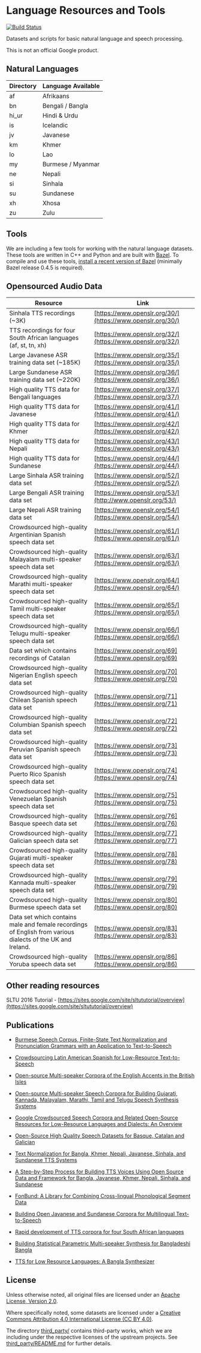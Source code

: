 # Language Resources and Tools

[![Build Status](https://travis-ci.org/google/language-resources.svg?branch=master)](https://travis-ci.org/google/language-resources)

Datasets and scripts for basic natural language and speech processing.

This is not an official Google product.


## Natural Languages

| Directory | Language Available |
|-----------|--------------------|
| af        | Afrikaans          |
| bn        | Bengali / Bangla   |
| hi_ur     | Hindi & Urdu       |
| is        | Icelandic          |
| jv        | Javanese           |
| km        | Khmer              |
| lo        | Lao                |
| my        | Burmese / Myanmar  |
| ne        | Nepali             |
| si        | Sinhala            |
| su        | Sundanese          |
| xh        | Xhosa              |
| zu        | Zulu               |


## Tools

We are including a few tools for working with the natural language
datasets. These tools are written in C++ and Python and are built with
[Bazel](http://bazel.io). To compile and use these tools,
[install a recent version of Bazel](http://bazel.io/docs/install.html)
(minimally Bazel release 0.4.5 is required).

## Opensourced Audio Data
| Resource | Link |
|-----------|--------------------|
| Sinhala TTS recordings (~3K) | [https://www.openslr.org/30/](https://www.openslr.org/30/)      |
| TTS recordings for four South African languages (af, st, tn, xh) | [https://www.openslr.org/32/](https://www.openslr.org/32/)  |
| Large Javanese ASR training data set (~185K)	| [https://www.openslr.org/35/](https://www.openslr.org/35/) |
| Large Sundanese ASR training data set	(~220K)| [https://www.openslr.org/36/](https://www.openslr.org/36/) |
| High quality TTS data for Bengali languages | [https://www.openslr.org/37/](https://www.openslr.org/37/) |
| High quality TTS data for Javanese | [https://www.openslr.org/41/](https://www.openslr.org/41/) |
| High quality TTS data for Khmer | [https://www.openslr.org/42/](https://www.openslr.org/42/) |
| High quality TTS data for Nepali | [https://www.openslr.org/43/](https://www.openslr.org/43/) |
| High quality TTS data for Sundanese | [https://www.openslr.org/44/](https://www.openslr.org/44/) |
| Large Sinhala ASR training data set | [https://www.openslr.org/52/](https://www.openslr.org/52/)|
| Large Bengali ASR training data set	|  [https://www.openslr.org/53/](http://www.openslr.org/53/)|
| Large Nepali ASR training data set	| [https://www.openslr.org/54/](https://www.openslr.org/54/) |
| Crowdsourced high-quality Argentinian Spanish speech data set | [https://www.openslr.org/61/](https://www.openslr.org/61/) |
| Crowdsourced high-quality Malayalam multi-speaker speech data set | [https://www.openslr.org/63/](https://www.openslr.org/63/) |
| Crowdsourced high-quality Marathi multi-speaker speech data set | [https://www.openslr.org/64/](https://www.openslr.org/64/) |
| Crowdsourced high-quality Tamil multi-speaker speech data set | [https://www.openslr.org/65/](https://www.openslr.org/65/) |
| Crowdsourced high-quality Telugu multi-speaker speech data set | [https://www.openslr.org/66/](https://www.openslr.org/66/) |
| Data set which contains recordings of Catalan |   [https://www.openslr.org/69](https://www.openslr.org/69)  |
| Crowdsourced high-quality Nigerian English speech data set |   [https://www.openslr.org/70](https://www.openslr.org/70)  |
| Crowdsourced high-quality Chilean Spanish speech data set |   [https://www.openslr.org/71](https://www.openslr.org/71)  |
| Crowdsourced high-quality Columbian Spanish speech data set |   [https://www.openslr.org/72](https://www.openslr.org/72)  |
| Crowdsourced high-quality Peruvian Spanish speech data set |   [https://www.openslr.org/73](https://www.openslr.org/73)  |
| Crowdsourced high-quality Puerto Rico Spanish speech data set		  |   [https://www.openslr.org/74](https://www.openslr.org/74)  |
| Crowdsourced high-quality Venezuelan Spanish speech data set |   [https://www.openslr.org/75](https://www.openslr.org/75)  |
| Crowdsourced high-quality Basque speech data set	 |   [https://www.openslr.org/76](https://www.openslr.org/76)  |
| Crowdsourced high-quality Galician speech data set |   [https://www.openslr.org/77](https://www.openslr.org/77)  |
| Crowdsourced high-quality Gujarati multi-speaker speech data set	 |   [https://www.openslr.org/78](https://www.openslr.org/78)  |
| Crowdsourced high-quality Kannada multi-speaker speech data set	 |   [https://www.openslr.org/79](https://www.openslr.org/79)  |
| Crowdsourced high-quality Burmese speech data set	 |   [https://www.openslr.org/80](https://www.openslr.org/80)  |
| Data set which contains male and female recordings of English from various dialects of the UK and Ireland.| [https://www.openslr.org/83](https://www.openslr.org/83)  |
|Crowdsourced high-quality Yoruba speech data set | [https://www.openslr.org/86](https://www.openslr.org/86) |


## Other reading resources

SLTU 2016 Tutorial - [https://sites.google.com/site/sltututorial/overview](https://sites.google.com/site/sltututorial/overview)

## Publications

- [Burmese Speech Corpus, Finite­-State Text Normalization and Pronunciation Grammars with an Application to Text-­to-­Speech
](https://research.google/pubs/pub49146/)

- [Crowdsourcing Latin American Spanish for Low-Resource Text-to-Speech](https://research.google/pubs/pub49150/)

- [Open-source Multi-speaker Corpora of the English Accents in the British Isles](https://research.google/pubs/pub49149/)

- [Open-source Multi-speaker Speech Corpora for Building Gujarati, Kannada, Malayalam, Marathi, Tamil and Telugu Speech Synthesis Systems](https://research.google/pubs/pub49148/)

- [Google Crowdsourced Speech Corpora and Related Open-Source Resources for Low-Resource Languages and Dialects: An Overview](https://research.google/pubs/pub48928/)

- [Open-Source High Quality Speech Datasets for Basque, Catalan and Galician](https://research.google/pubs/pub49136/)

- [Text Normalization for Bangla, Khmer, Nepali, Javanese, Sinhala, and Sundanese TTS Systems](https://ai.google/research/pubs/pub47344)

- [A Step-by-Step Process for Building TTS Voices Using Open Source Data and Framework for Bangla, Javanese, Khmer, Nepali, Sinhala, and Sundanese](https://ai.google/research/pubs/pub47347)

- [FonBund: A Library for Combining Cross-lingual Phonological Segment Data](https://research.google/pubs/pub46930/)

- [Building Open Javanese and Sundanese Corpora for Multilingual Text-to-Speech](https://ai.google/research/pubs/pub46929)

- [Rapid development of TTS corpora for four South African languages](https://research.google/pubs/pub47393/)

- [Building Statistical Parametric Multi-speaker Synthesis for Bangladeshi Bangla](https://ai.google/research/pubs/pub45301)

- [TTS for Low Resource Languages: A Bangla Synthesizer](https://ai.google/research/pubs/pub45300)

## License

Unless otherwise noted, all original files are licensed under an
[Apache License, Version 2.0](LICENSE).

Where specifically noted, some datasets are licensed under a
[Creative Commons Attribution 4.0 International License (CC BY 4.0)](http://creativecommons.org/licenses/by/4.0).

The directory [third_party/](third_party/) contains third-party works, which we
are including under the respective licenses of the upstream projects. See [third_party/README.md](third_party/README.md) for further details.
